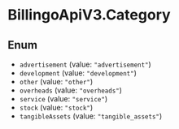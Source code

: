 # BillingoApiV3.Category

## Enum

* `advertisement` (value: `"advertisement"`)
* `development` (value: `"development"`)
* `other` (value: `"other"`)
* `overheads` (value: `"overheads"`)
* `service` (value: `"service"`)
* `stock` (value: `"stock"`)
* `tangibleAssets` (value: `"tangible_assets"`)
